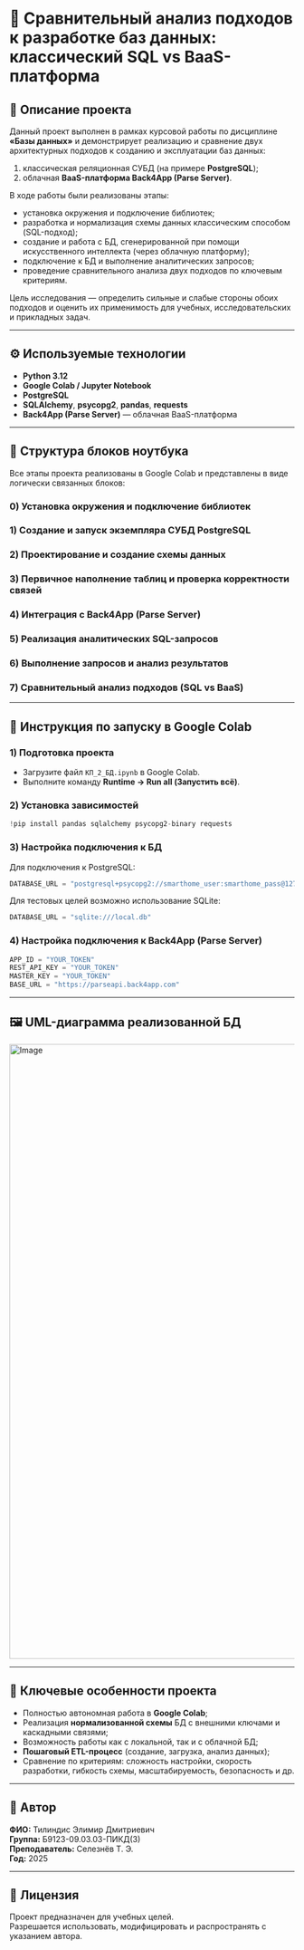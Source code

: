 # 🧩 Сравнительный анализ подходов к разработке баз данных: классический SQL vs BaaS-платформа

## 📘 Описание проекта  
Данный проект выполнен в рамках курсовой работы по дисциплине **«Базы данных»** и демонстрирует реализацию и сравнение двух архитектурных подходов к созданию и эксплуатации баз данных:  
1. классическая реляционная СУБД (на примере **PostgreSQL**);  
2. облачная **BaaS-платформа Back4App (Parse Server)**.  

В ходе работы были реализованы этапы:  
- установка окружения и подключение библиотек;  
- разработка и нормализация схемы данных классическим способом (SQL-подход);  
- создание и работа с БД, сгенерированной при помощи искусственного интеллекта (через облачную платформу);  
- подключение к БД и выполнение аналитических запросов;  
- проведение сравнительного анализа двух подходов по ключевым критериям.  

Цель исследования — определить сильные и слабые стороны обоих подходов и оценить их применимость для учебных, исследовательских и прикладных задач.

---

## ⚙️ Используемые технологии  
- **Python 3.12**  
- **Google Colab / Jupyter Notebook**  
- **PostgreSQL**  
- **SQLAlchemy**, **psycopg2**, **pandas**, **requests**  
- **Back4App (Parse Server)** — облачная BaaS-платформа  

---

## 📓 Структура блоков ноутбука  
Все этапы проекта реализованы в Google Colab и представлены в виде логически связанных блоков:

### 0) Установка окружения и подключение библиотек  
### 1) Создание и запуск экземпляра СУБД PostgreSQL  
### 2) Проектирование и создание схемы данных  
### 3) Первичное наполнение таблиц и проверка корректности связей  
### 4) Интеграция с Back4App (Parse Server)  
### 5) Реализация аналитических SQL-запросов  
### 6) Выполнение запросов и анализ результатов  
### 7) Сравнительный анализ подходов (SQL vs BaaS)  

---

## 🚀 Инструкция по запуску в Google Colab  

### 1) Подготовка проекта  
- Загрузите файл `KП_2_БД.ipynb` в Google Colab.  
- Выполните команду **Runtime → Run all (Запустить всё)**.  

### 2) Установка зависимостей  
```python
!pip install pandas sqlalchemy psycopg2-binary requests
```

### 3) Настройка подключения к БД  
Для подключения к PostgreSQL:  
```python
DATABASE_URL = "postgresql+psycopg2://smarthome_user:smarthome_pass@127.0.0.1:5432/smarthome_db"
```

Для тестовых целей возможно использование SQLite:  
```python
DATABASE_URL = "sqlite:///local.db"
```

### 4) Настройка подключения к Back4App (Parse Server)  
```python
APP_ID = "YOUR_TOKEN"
REST_API_KEY = "YOUR_TOKEN"
MASTER_KEY = "YOUR_TOKEN"
BASE_URL = "https://parseapi.back4app.com"
```

---

## 🖼️ UML-диаграмма реализованной БД

<img width="1615" height="1086" alt="Image" src="https://github.com/user-attachments/assets/6bdb0c0e-2ef6-4cc3-9394-bf040e31f243" />

---

## 🧠 Ключевые особенности проекта  
- Полностью автономная работа в **Google Colab**;  
- Реализация **нормализованной схемы** БД с внешними ключами и каскадными связями;  
- Возможность работы как с локальной, так и с облачной БД;  
- **Пошаговый ETL-процесс** (создание, загрузка, анализ данных);  
- Сравнение по критериям: сложность настройки, скорость разработки, гибкость схемы, масштабируемость, безопасность и др.  

---

## 🧾 Автор  
**ФИО:** Тилиндис Элимир Дмитриевич  
**Группа:** Б9123-09.03.03-ПИКД(3)  
**Преподаватель:** Селезнёв Т. Э.  
**Год:** 2025  

---

## 🧱 Лицензия  
Проект предназначен для учебных целей.  
Разрешается использовать, модифицировать и распространять с указанием автора.
